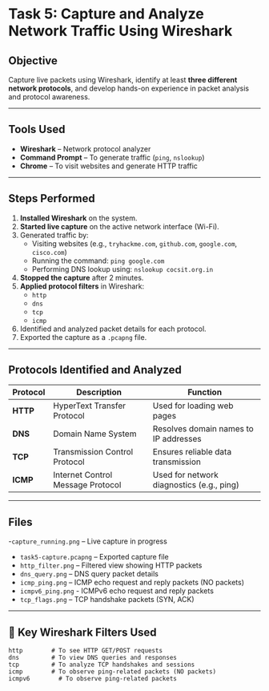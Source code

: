 # Task 5: Capture and Analyze Network Traffic Using Wireshark

## Objective
Capture live packets using Wireshark, identify at least **three different network protocols**, and develop hands-on experience in packet analysis and protocol awareness.

---

## Tools Used
- **Wireshark** – Network protocol analyzer
- **Command Prompt** – To generate traffic (`ping`, `nslookup`)
- **Chrome** – To visit websites and generate HTTP traffic

---

## Steps Performed

1. **Installed Wireshark** on the system.
2. **Started live capture** on the active network interface (Wi-Fi).
3. Generated traffic by:
   - Visiting websites (e.g., `tryhackme.com`, `github.com`, `google.com`, `cisco.com`)
   - Running the command: `ping google.com`
   - Performing DNS lookup using: `nslookup cocsit.org.in`
4. **Stopped the capture** after 2 minutes.
5. **Applied protocol filters** in Wireshark:
   - `http`
   - `dns`
   - `tcp`
   - `icmp`
6. Identified and analyzed packet details for each protocol.
7. Exported the capture as a `.pcapng` file.

---

## Protocols Identified and Analyzed

| Protocol | Description                          | Function |
|----------|--------------------------------------|----------|
| **HTTP** | HyperText Transfer Protocol          | Used for loading web pages |
| **DNS**  | Domain Name System                   | Resolves domain names to IP addresses |
| **TCP**  | Transmission Control Protocol        | Ensures reliable data transmission |
| **ICMP** | Internet Control Message Protocol    | Used for network diagnostics (e.g., ping) |

---

## Files

-`capture_running.png` – Live capture in progress  
- `task5-capture.pcapng` – Exported capture file
- `http_filter.png` – Filtered view showing HTTP packets  
- `dns_query.png` – DNS query packet details  
- `icmp_ping.png` – ICMP echo request and reply packets (NO packets)
- `icmpv6_ping.png` - ICMPv6 echo request and reply packets
- `tcp_flags.png` – TCP handshake packets (SYN, ACK)


---

## 📌 Key Wireshark Filters Used

```wireshark
http        # To see HTTP GET/POST requests
dns         # To view DNS queries and responses
tcp         # To analyze TCP handshakes and sessions
icmp        # To observe ping-related packets (NO packets)
icmpv6        # To observe ping-related packets
